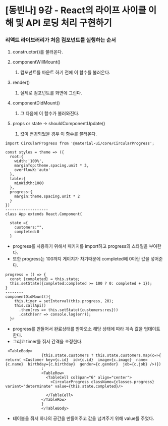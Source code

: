 # [동빈나] 9강 - React의 라이프 사이클 이해 및 API 로딩 처리 구현하기

### 리액트 라이브러리가 처음 컴포넌트를 실행하는 순서

1. constructor()를 불러온다.
2. componentWillMount()
   1. 컴포넌트를 마운트 하기 전에 이 함수를 불러온다.
3. render()
   1. 실제로 컴포넌트를 화면에 그린다.
4. componentDidMount()
   1. 그 다음에 이 함수가 불러와진다.

5. props or state -> shouldComponentUpdate()
   1. 값이 변경되었을 경우 이 함수를 불러온다.

```react
import CircularProgress from '@material-ui/core/CircularProgress';

const styles = theme => ({
  root:{
    width:'100%',
    marginTop:theme.spacing.unit * 3,
    overflowX:'auto'
  },
  table:{
    minWidth:1080
  },
  progress:{
    margin:theme.spacing.unit * 2
  }
})
-------------------
class App extends React.Component{

  state ={
    customers:"",
    completed:0
  }
```

- progress를 사용하기 위해서 패키지를 import하고 progress의 스타일을 부여한다.
- 또한 progress는 100까지 게이지가 차기때문에 completed에 0이란 값을 넣어준다.

```react
progress = () => {
  const {completed} = this.state;
  this.setState({completed:completed >= 100 ? 0: completed + 1});
}
--------
componentDidMount(){
    this.timer = setInterval(this.progress, 20);
    this.callApi()
      .then(res => this.setState({customers:res}))
      .catch(err => console.log(err));
  }r
```

- progress를 만들어서 완료상태를 받아오소 해당 상태에 따라 계속 값을 업데이트 한다.
- 그리고 timer를 줘서 간격을 조정한다.

```react
 <TableBody>
                {this.state.customers ? this.state.customers.map(c=>{ return( <Customer key={c.id}  id={c.id}  image={c.image}  name={c.name}  birthday={c.birthday}  gender={c.gender}  job={c.job} />)}) 
                : 
                <TableRow>
                  <TableCell colSpan="6" align="center">
                    <CircularProgress className={classes.progress} variant="determinate" value={this.state.completed}/>

                  </TableCell>
                </TableRow>
                }
                </TableBody>
```

- 테이블을 줘서 하나의 공간을 만들어주고 값을 넘겨주기 위해 value를 주었다.

